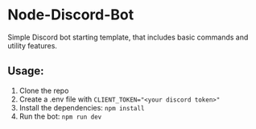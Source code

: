 # Node-Discord-Bot
Simple Discord bot starting template, that includes basic commands and utility features.

## Usage:
1. Clone the repo
2. Create a .env file with `CLIENT_TOKEN="<your discord token>"`
3. Install the dependencies: `npm install`
4. Run the bot: `npm run dev`
